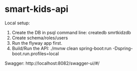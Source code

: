 # smart-kids-api

Local setup:

1. Create the DB in psql command line: createdb smrtkidzdb
2. Create schema/roles/users
3. Run the flyway app first.
4. Build/Run the API: ./mvnw clean spring-boot:run -Dspring-boot.run.profiles=local

Swagger:
http://localhost:8082/swagger-ui/#/
